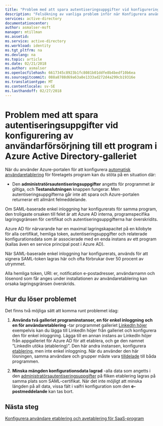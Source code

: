 ```yaml
---
title: "Problem med att spara autentiseringsuppgifter vid konfigurering av användarförsörjning till ett program för Azure AD-galleriet | Microsoft Docs"
description: "Felsökning av vanliga problem inför när Konfigurera användaretablering till ett program som redan visas i Azure AD Application Gallery"
services: active-directory
documentationcenter: 
author: asmalser-msft
manager: mtillman
ms.assetid: 
ms.service: active-directory
ms.workload: identity
ms.tgt_pltfrm: na
ms.devlang: na
ms.topic: article
ms.date: 02/21/2018
ms.author: asmalser
ms.openlocfilehash: 6617345c8923b1fc8081b01ddfe8b4bedf10b6ea
ms.sourcegitcommit: 088a8788d69a63a8e1333ad272d4a299cb19316e
ms.translationtype: MT
ms.contentlocale: sv-SE
ms.lasthandoff: 02/27/2018
---
```

# <a name="problem-saving-administrator-credentials-while-configuring-user-provisioning-to-an-azure-active-directory-gallery-application"></a>Problem med att spara autentiseringsuppgifter vid konfigurering av användarförsörjning till ett program i Azure Active Directory-galleriet 

När du använder Azure-portalen för att konfigurera [automatisk användaretablering](active-directory-saas-app-provisioning.md) för företagets program kan du stöta på en situation där:

* Den **administratörsautentiseringsuppgifter** angetts för programmet är giltiga, och **Testanslutningen** knappen fungerar. Men autentiseringsuppgifterna går inte att spara och Azure-portalen returnerar ett allmänt felmeddelande.

Om SAML-baserade enkel inloggning har konfigurerats för samma program, den troligaste orsaken till felet är att Azure AD interna, programspecifika lagringsgränsen för certifikat och autentiseringsuppgifterna har överskridits.

Azure AD för närvarande har en maximal lagringskapacitet på en kilobyte för alla certifikat, hemliga token, autentiseringsuppgifter och relaterade konfigurationsdata som är associerade med en enda instans av ett program (kallas även en service principal post i Azure AD).

När SAML-baserade enkel inloggning har konfigurerats, används för att signera SAML-token lagras här och ofta förbrukar över 50 procent av utrymmet.

Alla hemliga token, URI: er, notification e-postadresser, användarnamn och lösenord som får anges under installationen av användaretablering kan orsaka lagringsgränsen överskrids.

## <a name="how-to-work-around-this-issue"></a>Hur du löser problemet 

Det finns två möjliga sätt att komma runt problemet idag:

1. **Använda två galleriet programinstanser, en för enkel inloggning och en för användaretablering** -tar programmet galleriet [LinkedIn höjer](active-directory-saas-linkedinelevate-tutorial.md) exempelvis kan du lägga till LinkedIn höjer från galleriet och konfigurera den för enkel inloggning. Lägga till en annan instans av LinkedIn höjer från appgalleriet för Azure AD för att etablera, och ge den namnet ”LinkedIn utöka (etablering)”. Den här andra instansen, konfigurera [etablering](active-directory-saas-linkedinelevate-provisioning-tutorial.md), men inte enkel inloggning. När du använder den här lösningen, samma användare och grupper måste vara [tilldelade](active-directory-coreapps-assign-user-azure-portal.md) till båda programmen. 

2. **Minska mängden konfigurationsdata lagrad** -alla data som angetts i den [administratörsautentiseringsuppgifter](active-directory-saas-app-provisioning.md#how-do-i-set-up-automatic-provisioning-to-an-application) på fliken etablering lagras på samma plats som SAML-certifikat. När det inte möjligt att minska längden på all data, vissa fält i valfri konfiguration som den **e-postmeddelande** kan tas bort.

## <a name="next-steps"></a>Nästa steg
[Konfigurera användare etablering och avetablering för SaaS-program](active-directory-saas-app-provisioning.md)
